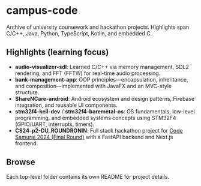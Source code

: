 # campus-code
Archive of university coursework and hackathon projects. Highlights span C/C++, Java, Python, TypeScript, Kotlin, and embedded C.

## Highlights (learning focus)
- **audio-visualizer-sdl**: Learned C/C++ via memory management, SDL2 rendering, and FFT (FFTW) for real-time audio processing.
- **bank-management-app**: OOP principles—encapsulation, inheritance, and composition—implemented with JavaFX and an MVC-style structure.
- **ShareNCare-android**: Android ecosystem and design patterns, Firebase integration, and reusable UI components.
- **stm32f4-keil-dev** / **stm32f4-baremetal-os**: OS fundamentals, low-level programming, and embedded systems concepts using STM32F4 (GPIO/UART, interrupts, timers).
- **CS24-p2-DU_ROUNDRONIN**: Full stack hackathon project for [Code Samurai 2024 (Final Round)](https://codesamuraibd.net/) with a FastAPI backend and Next.js frontend.

## Browse
Each top-level folder contains its own README for project details.